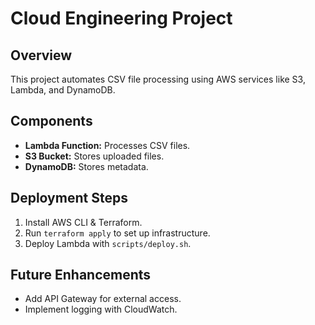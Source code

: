# Cloud Engineering Project

## Overview
This project automates CSV file processing using AWS services like S3, Lambda, and DynamoDB.

## Components
- **Lambda Function:** Processes CSV files.
- **S3 Bucket:** Stores uploaded files.
- **DynamoDB:** Stores metadata.

## Deployment Steps
1. Install AWS CLI & Terraform.
2. Run `terraform apply` to set up infrastructure.
3. Deploy Lambda with `scripts/deploy.sh`.

## Future Enhancements
- Add API Gateway for external access.
- Implement logging with CloudWatch.
